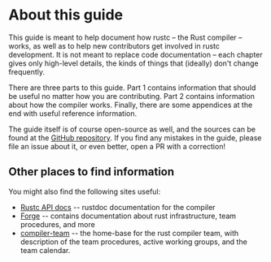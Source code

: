 # About this guide

This guide is meant to help document how rustc – the Rust compiler –
works, as well as to help new contributors get involved in rustc
development. It is not meant to replace code documentation – each
chapter gives only high-level details, the kinds of things that
(ideally) don't change frequently.

There are three parts to this guide. Part 1 contains information that should
be useful no matter how you are contributing. Part 2 contains information
about how the compiler works. Finally, there are some appendices at the
end with useful reference information.

The guide itself is of course open-source as well, and the sources can
be found at the [GitHub repository]. If you find any mistakes in the
guide, please file an issue about it, or even better, open a PR
with a correction!

## Other places to find information

You might also find the following sites useful:

- [Rustc API docs] -- rustdoc documentation for the compiler
- [Forge] -- contains documentation about rust infrastructure, team procedures, and more
- [compiler-team] -- the home-base for the rust compiler team, with description
  of the team procedures, active working groups, and the team calendar.

[GitHub repository]: https://github.com/rust-lang/rustc-dev-guide/
[Rustc API docs]: https://doc.rust-lang.org/nightly/nightly-rustc/rustc/
[Forge]: https://forge.rust-lang.org/
[compiler-team]: https://github.com/rust-lang/compiler-team/
